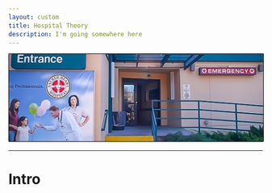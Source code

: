 ```yaml
---
layout: custom
title: Hospital Theory
description: I'm going somewhere here
---
```


<img class="myImg" src="../images/headers/green-upscaled-sacred-heart-hospital.png" alt="green-upscaled-sacred-heart-hospital" style="border: 1px solid #000; border-radius: 1px; padding: 0px; cursor: pointer;">


---

# Intro